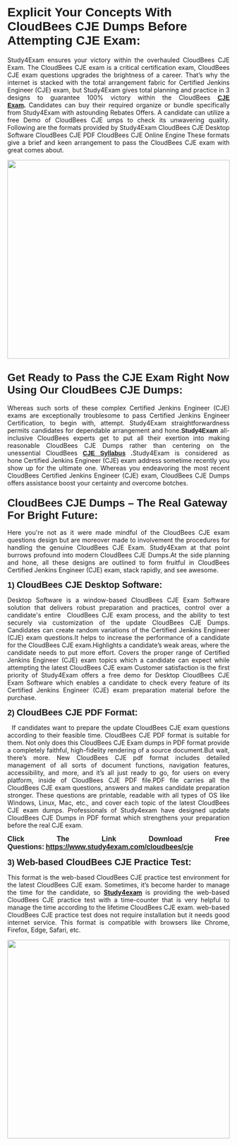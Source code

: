 <h1><span style="font-family:Tahoma,Geneva,sans-serif;"><strong>Explicit Your Concepts With CloudBees CJE Dumps Before Attempting CJE Exam:</strong></span></h1>

<p style="text-align: justify;">Study4Exam ensures your victory within the overhauled CloudBees CJE Exam. The CloudBees CJE exam is a critical certification exam, CloudBees CJE exam questions upgrades the brightness of a career. That’s why the internet is stacked with the total arrangement fabric for Certified Jenkins Engineer (CJE) exam, but Study4Exam gives total planning and practice in 3 designs to guarantee 100% victory within the CloudBees <span style="font-family:Tahoma,Geneva,sans-serif;"><strong><a href="https://www.study4exam.com/cloudbees/info/cje">CJE Exam</a>.</strong></span> Candidates can buy their required organize or bundle specifically from Study4Exam with astounding Rebates Offers. A candidate can utilize a free Demo of CloudBees CJE umps to check its unwavering quality. Following are the formats provided by Study4Exam CloudBees CJE Desktop Software CloudBees CJE PDF CloudBees CJE Online Engine These formats give a brief and keen arrangement to pass the CloudBees CJE exam with great comes about.</p>

<p style="text-align: justify;"><a href="https://www.study4exam.com/cloudbees/cje"><img alt="" src="https://lh3.googleusercontent.com/pw/ACtC-3cFD7SkYwi3eTPO7jM9fVJEQdExC_DEJBn4oU4f15p9tUH4fe5bKHE5FQpUslEhiu8Mg2Dww61IFunlDUMzvmC9T8WCnTfiJkLHVQsw7C7O7RvM50KNMhS_SP4BMp9V_l-2m8sXCfXVibgQU7pFPS0o=w1366-h604-no?authuser=0" style="width: 100%; height: 450px;" /></a></p>

<h2><span style="font-family:Tahoma,Geneva,sans-serif;"><span style="font-size:24px;"><strong>Get Ready to Pass the CJE Exam Right Now Using Our CloudBees CJE Dumps:</strong></span></span></h2>

<p style="text-align: justify;">Whereas such sorts of these complex Certified Jenkins Engineer (CJE) exams are exceptionally troublesome to pass Certified Jenkins Engineer Certification, to begin with, attempt. Study4Exam straightforwardness permits candidates for dependable arrangement and hone.<span style="font-family:Tahoma,Geneva,sans-serif;"><strong>Study4Exam</strong></span> all-inclusive CloudBees experts get to put all their exertion into making reasonable CloudBees CJE Dumps rather than centering on the unessential CloudBees <strong><span style="font-family:Tahoma,Geneva,sans-serif;"><a href="https://www.study4exam.com/cloudbees/syllabus/cje">CJE Syllabus</a></span> .</strong>Study4Exam is considered as hone Certified Jenkins Engineer (CJE) exam address sometime recently you show up for the ultimate one. Whereas you endeavoring the most recent CloudBees Certified Jenkins Engineer (CJE) exam, CloudBees CJE Dumps offers assistance boost your certainty and overcome botches.</p>

<ul>
</ul>

<h3><span style="font-family:Tahoma,Geneva,sans-serif;"><strong><span style="font-size:24px;">CloudBees CJE Dumps – The Real Gateway For Bright Future:</span></strong></span></h3>

<p style="text-align: justify;">Here you're not as it were made mindful of the CloudBees CJE exam questions design but are moreover made to involvement the procedures for handling the genuine CloudBees CJE Exam. Study4Exam at that point burrows profound into modern CloudBees CJE Dumps.At the side planning and hone, all these designs are outlined to form fruitful in CloudBees Certified Jenkins Engineer (CJE) exam, stack rapidly, and see awesome.</p>

<p style="text-align: justify;"><span style="font-family:Tahoma,Geneva,sans-serif;"><span style="font-size:18px;"><strong>1) </strong></span><span style="font-size:20px;"><strong>CloudBees CJE Desktop Software:</strong></span></span></p>

<p style="text-align: justify;">Desktop Software is a window-based CloudBees CJE Exam Software solution that delivers robust preparation and practices, control over a candidate's entire  CloudBees CJE exam process, and the ability to test securely via customization of the update CloudBees CJE Dumps. Candidates can create random variations of the Certified Jenkins Engineer (CJE) exam questions.It helps to increase the performance of a candidate for the CloudBees CJE exam.Highlights a candidate’s weak areas, where the candidate needs to put more effort. Covers the proper range of Certified Jenkins Engineer (CJE) exam topics which a candidate can expect while attempting the latest CloudBees CJE exam Customer satisfaction is the first priority of Study4Exam offers a free demo for Desktop CloudBees CJE Exam Software which enables a candidate to check every feature of its Certified Jenkins Engineer (CJE) exam preparation material before the purchase.</p>

<p style="text-align: justify;"><span style="font-family:Tahoma,Geneva,sans-serif;"><span style="font-size:18px;"><strong>2) </strong></span><span style="font-size:20px;"><strong>CloudBees CJE PDF Format:</strong></span></span></p>

<p style="text-align: justify;">  If candidates want to prepare the update CloudBees CJE exam questions according to their feasible time. CloudBees CJE PDF format is suitable for them. Not only does this CloudBees CJE Exam dumps in PDF format provide a completely faithful, high-fidelity rendering of a source document.But wait, there’s more. New CloudBees CJE pdf format includes detailed management of all sorts of document functions, navigation features, accessibility, and more, and it’s all just ready to go, for users on every platform, inside of CloudBees CJE PDF file.PDF file carries all the CloudBees CJE exam questions, answers and makes candidate preparation stronger. These questions are printable, readable with all types of OS like Windows, Linux, Mac, etc., and cover each topic of the latest CloudBees CJE exam dumps. Professionals of Study4exam have designed update CloudBees CJE Dumps in PDF format which strengthens your preparation before the real CJE exam.</p>

<p style="text-align: justify;"><strong><span style="font-size:16px;"><span style="font-family:Tahoma,Geneva,sans-serif;">Click The Link Download Free Questions:</span></span> <span style="font-family:Tahoma,Geneva,sans-serif;"><span style="font-size:16px;"><a href="https://www.study4exam.com/cloudbees/cje">https://www.study4exam.com/cloudbees/cje</a></span></span></strong></p>

<p style="text-align: justify;"><span style="font-family:Tahoma,Geneva,sans-serif;"><span style="font-size:18px;"><strong>3) </strong></span><span style="font-size:20px;"><strong>Web-based CloudBees CJE Practice Test: </strong></span></span></p>

<p style="text-align: justify;">This format is the web-based CloudBees CJE practice test environment for the latest CloudBees CJE exam. Sometimes, it’s become harder to manage the time for the candidate, so <strong><a href="https://www.study4exam.com/">Study4exam</a></strong> is providing the web-based CloudBees CJE practice test with a time-counter that is very helpful to manage the time according to the lifetime CloudBees CJE exam. web-based CloudBees CJE practice test does not require installation but it needs good internet service. This format is compatible with browsers like Chrome, Firefox, Edge, Safari, etc.</p>

<p style="text-align: justify;"><a href="https://www.study4exam.com/cloudbees-exams"><img alt="" src="https://lh3.googleusercontent.com/pw/ACtC-3eMlH57Km57seNlXHUcDt432CXvmA8whMgjP32KkYsSMIUx6lv-Nwozs1FvJn0pNdUgTFTYZlfk09S1DWAp1yse5IsYiSQ4aSMap0CQUWp_Gp3SbYgYISgK_kcW7DlNdl8wFvIXOTj35DuwGqFe90vN=w1019-h657-no?authuser=0" style="width: 100%; height: 450px;" /></a></p>
